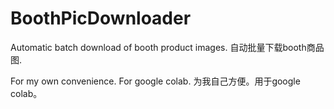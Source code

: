 # BoothPicDownloader
Automatic batch download of booth product images. 自动批量下载booth商品图.

For my own convenience. For google colab. 为我自己方便。用于google colab。
